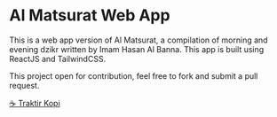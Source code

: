 # Al Matsurat Web App

This is a web app version of Al Matsurat, a compilation of morning and evening dzikr written by Imam Hasan Al Banna. This app is built using ReactJS and TailwindCSS.

This project open for contribution, feel free to fork and submit a pull request.

[☕ Traktir Kopi](https://trakteer.id/aliifam/tip)

